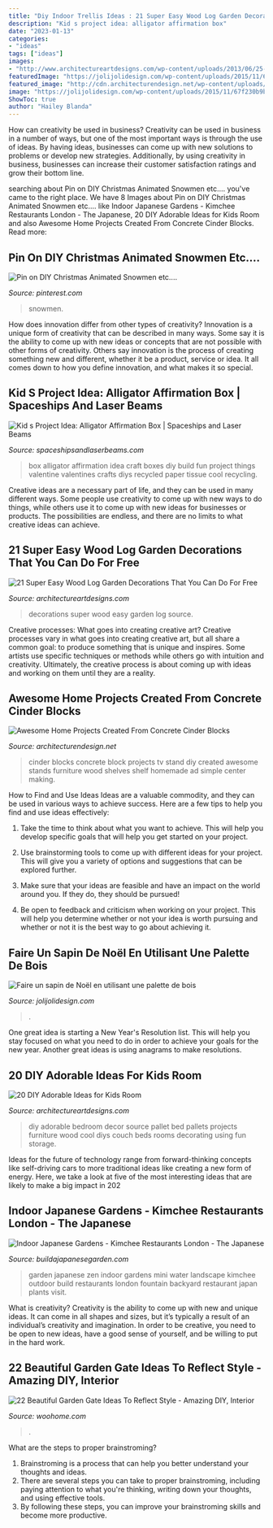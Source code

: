 ```yaml
---
title: "Diy Indoor Trellis Ideas : 21 Super Easy Wood Log Garden Decorations That You Can Do For Free"
description: "Kid s project idea: alligator affirmation box"
date: "2023-01-13"
categories:
- "ideas"
tags: ["ideas"]
images:
- "http://www.architectureartdesigns.com/wp-content/uploads/2013/06/25-630x1015.jpg"
featuredImage: "https://jolijolidesign.com/wp-content/uploads/2015/11/67f230b9b51efc9ed3930b1c09dd5c5a.jpg"
featured_image: "http://cdn.architecturendesign.net/wp-content/uploads/2015/12/AD-Cinder-Block-Projects-13.jpg"
image: "https://jolijolidesign.com/wp-content/uploads/2015/11/67f230b9b51efc9ed3930b1c09dd5c5a.jpg"
ShowToc: true
author: "Hailey Blanda"
---
```



How can creativity be used in business?
Creativity can be used in business in a number of ways, but one of the most important ways is through the use of ideas. By having ideas, businesses can come up with new solutions to problems or develop new strategies. Additionally, by using creativity in business, businesses can increase their customer satisfaction ratings and grow their bottom line.

	

		
searching about Pin on DIY Christmas Animated Snowmen etc.... you've came to the right place. We have 8 Images about Pin on DIY Christmas Animated Snowmen etc.... like Indoor Japanese Gardens - Kimchee Restaurants London - The Japanese, 20 DIY Adorable Ideas for Kids Room and also Awesome Home Projects Created From Concrete Cinder Blocks. Read more:
		
    
## Pin On DIY Christmas Animated Snowmen Etc....

<img loading=lazy src="https://i.pinimg.com/736x/b7/b0/df/b7b0df3d50c54578c3bb9c3c4005c8e6.jpg" onerror="this.onerror=null;this.src='https://tse2.mm.bing.net/th?id=OIP.eV67LvwqrodSSAqzfQPAUwHaJ4&amp;pid=15.1';" alt="Pin on DIY Christmas Animated Snowmen etc....">

_Source: pinterest.com_

>snowmen. 

	

How does innovation differ from other types of creativity?
Innovation is a unique form of creativity that can be described in many ways. Some say it is the ability to come up with new ideas or concepts that are not possible with other forms of creativity. Others say innovation is the process of creating something new and different, whether it be a product, service or idea. It all comes down to how you define innovation, and what makes it so special.

    
## Kid S Project Idea: Alligator Affirmation Box | Spaceships And Laser Beams

<img loading=lazy src="http://spaceshipsandlaserbeams.com/wp-content/uploads/2015/09/kids-alligator-affirmation-box-craft.jpg" onerror="this.onerror=null;this.src='https://tse2.mm.bing.net/th?id=OIP.3QWGkmm0KaPjNM9VzGN3aQHaLD&amp;pid=15.1';" alt="Kid s Project Idea: Alligator Affirmation Box | Spaceships and Laser Beams">

_Source: spaceshipsandlaserbeams.com_

>box alligator affirmation idea craft boxes diy build fun project things valentine valentines crafts diys recycled paper tissue cool recycling. 

	

Creative ideas are a necessary part of life, and they can be used in many different ways. Some people use creativity to come up with new ways to do things, while others use it to come up with new ideas for businesses or products. The possibilities are endless, and there are no limits to what creative ideas can achieve.

    
## 21 Super Easy Wood Log Garden Decorations That You Can Do For Free

<img loading=lazy src="https://www.architectureartdesigns.com/wp-content/uploads/2018/03/10-4.jpg" onerror="this.onerror=null;this.src='https://tse3.mm.bing.net/th?id=OIP.D8J5I9cWwWIUXtR6Ome3AgHaJ4&amp;pid=15.1';" alt="21 Super Easy Wood Log Garden Decorations That You Can Do For Free">

_Source: architectureartdesigns.com_

>decorations super wood easy garden log source. 

	

Creative processes: What goes into creating creative art?
Creative processes vary in what goes into creating creative art, but all share a common goal: to produce something that is unique and inspires. Some artists use specific techniques or methods while others go with intuition and creativity. Ultimately, the creative process is about coming up with ideas and working on them until they are a reality.

    
## Awesome Home Projects Created From Concrete Cinder Blocks

<img loading=lazy src="http://cdn.architecturendesign.net/wp-content/uploads/2015/12/AD-Cinder-Block-Projects-13.jpg" onerror="this.onerror=null;this.src='https://tse1.mm.bing.net/th?id=OIP.qZ-S_KpSZbCkW2OFWgkb1AHaLD&amp;pid=15.1';" alt="Awesome Home Projects Created From Concrete Cinder Blocks">

_Source: architecturendesign.net_

>cinder blocks concrete block projects tv stand diy created awesome stands furniture wood shelves shelf homemade ad simple center making. 

	

How to Find and Use Ideas
Ideas are a valuable commodity, and they can be used in various ways to achieve success. Here are a few tips to help you find and use ideas effectively:
1. Take the time to think about what you want to achieve. This will help you develop specific goals that will help you get started on your project.

2. Use brainstorming tools to come up with different ideas for your project. This will give you a variety of options and suggestions that can be explored further.

3. Make sure that your ideas are feasible and have an impact on the world around you. If they do, they should be pursued!

4. Be open to feedback and criticism when working on your project. This will help you determine whether or not your idea is worth pursuing and whether or not it is the best way to go about achieving it.

    
## Faire Un Sapin De Noël En Utilisant Une Palette De Bois

<img loading=lazy src="https://jolijolidesign.com/wp-content/uploads/2015/11/67f230b9b51efc9ed3930b1c09dd5c5a.jpg" onerror="this.onerror=null;this.src='https://tse3.mm.bing.net/th?id=OIP.hTmvZpKsRDZkGOowV_jkZAHaMB&amp;pid=15.1';" alt="Faire un sapin de Noël en utilisant une palette de bois">

_Source: jolijolidesign.com_

>. 

	

One great idea is starting a New Year's Resolution list. This will help you stay focused on what you need to do in order to achieve your goals for the new year. Another great ideas is using anagrams to make resolutions.

    
## 20 DIY Adorable Ideas For Kids Room

<img loading=lazy src="http://www.architectureartdesigns.com/wp-content/uploads/2013/06/25-630x1015.jpg" onerror="this.onerror=null;this.src='https://tse2.mm.bing.net/th?id=OIP.fWJj8OKLT4g9lLiuMO6NFAHaL7&amp;pid=15.1';" alt="20 DIY Adorable Ideas for Kids Room">

_Source: architectureartdesigns.com_

>diy adorable bedroom decor source pallet bed pallets projects furniture wood cool diys couch beds rooms decorating using fun storage. 

	

Ideas for the future of technology range from forward-thinking concepts like self-driving cars to more traditional ideas like creating a new form of energy. Here, we take a look at five of the most interesting ideas that are likely to make a big impact in 202
    
## Indoor Japanese Gardens - Kimchee Restaurants London - The Japanese

<img loading=lazy src="https://www.buildajapanesegarden.com/wp-content/uploads/2016/02/DSC00002.jpg" onerror="this.onerror=null;this.src='https://tse2.mm.bing.net/th?id=OIP.SJcLYJrXmowTfip1tyEDAAHaFj&amp;pid=15.1';" alt="Indoor Japanese Gardens - Kimchee Restaurants London - The Japanese">

_Source: buildajapanesegarden.com_

>garden japanese zen indoor gardens mini water landscape kimchee outdoor build restaurants london fountain backyard restaurant japan plants visit. 

	

What is creativity?
Creativity is the ability to come up with new and unique ideas. It can come in all shapes and sizes, but it’s typically a result of an individual’s creativity and imagination. In order to be creative, you need to be open to new ideas, have a good sense of yourself, and be willing to put in the hard work.

    
## 22 Beautiful Garden Gate Ideas To Reflect Style - Amazing DIY, Interior

<img loading=lazy src="https://www.woohome.com/wp-content/uploads/2014/03/garden-gate-14.jpg" onerror="this.onerror=null;this.src='https://tse1.mm.bing.net/th?id=OIP.vxjCLjfb3gXptKDbF-WPhwHaLH&amp;pid=15.1';" alt="22 Beautiful Garden Gate Ideas To Reflect Style - Amazing DIY, Interior">

_Source: woohome.com_

>. 

	

What are the steps to proper brainstroming?
1. Brainstroming is a process that can help you better understand your thoughts and ideas.
2. There are several steps you can take to proper brainstroming, including paying attention to what you're thinking, writing down your thoughts, and using effective tools.
3. By following these steps, you can improve your brainstroming skills and become more productive.

